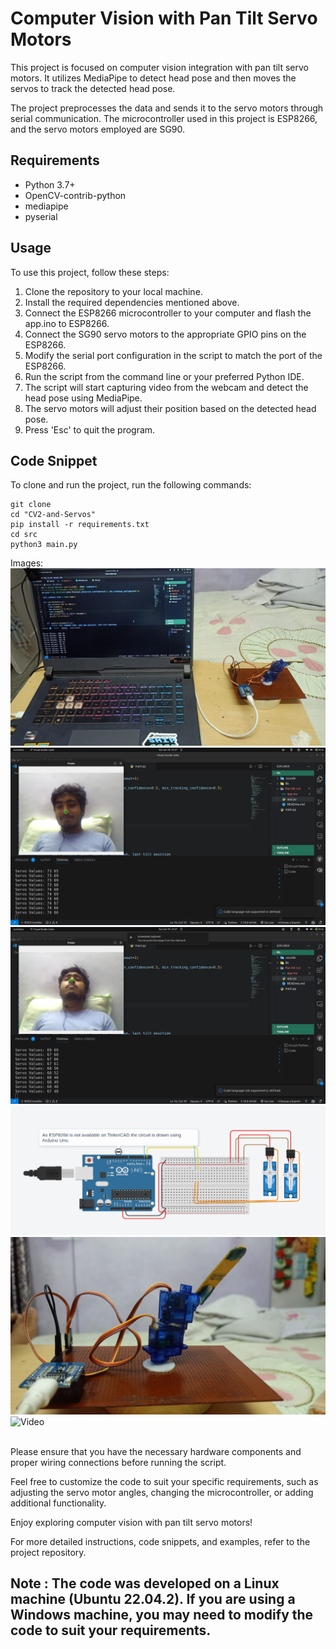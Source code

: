 # Computer Vision with Pan Tilt Servo Motors

This project is focused on computer vision integration with pan tilt servo motors. It utilizes MediaPipe to detect head pose and then moves the servos to track the detected head pose.

The project preprocesses the data and sends it to the servo motors through serial communication. The microcontroller used in this project is ESP8266, and the servo motors employed are SG90.

## Requirements
- Python 3.7+
- OpenCV-contrib-python
- mediapipe
- pyserial

## Usage
To use this project, follow these steps:

1. Clone the repository to your local machine.
2. Install the required dependencies mentioned above.
3. Connect the ESP8266 microcontroller to your computer and flash the app.ino to ESP8266.
4. Connect the SG90 servo motors to the appropriate GPIO pins on the ESP8266.
5. Modify the serial port configuration in the script to match the port of the ESP8266. 
6. Run the script from the command line or your preferred Python IDE.
7. The script will start capturing video from the webcam and detect the head pose using MediaPipe.
8. The servo motors will adjust their position based on the detected head pose.
9. Press 'Esc' to quit the program.

## Code Snippet
To clone and run the project, run the following commands:
<br>
``` 
git clone
cd "CV2-and-Servos" 
pip install -r requirements.txt
cd src
python3 main.py
```

Images:
![1](res/1.jpeg)
![2](res/2.png)
![3](res/3.png)
![4](res/4.png)
![5](res/5.jpeg)
![Video](./res/6.gif)

<br>
Please ensure that you have the necessary hardware components and proper wiring connections before running the script.

Feel free to customize the code to suit your specific requirements, such as adjusting the servo motor angles, changing the microcontroller, or adding additional functionality.

Enjoy exploring computer vision with pan tilt servo motors!

For more detailed instructions, code snippets, and examples, refer to the project repository.

## Note : The code was developed on a Linux machine (Ubuntu 22.04.2). If you are using a Windows machine, you may need to modify the code to suit your requirements.
